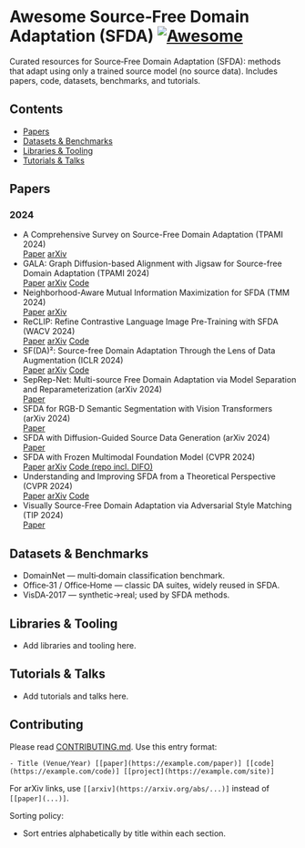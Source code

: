 # Awesome Source‑Free Domain Adaptation (SFDA) [![Awesome](https://awesome.re/badge.svg)](https://awesome.re)

Curated resources for Source‑Free Domain Adaptation (SFDA): methods that adapt using only a trained source model (no source data). Includes papers, code, datasets, benchmarks, and tutorials.
<!--lint disable awesome-github repo-url -->

## Contents
- [Papers](#papers)
- [Datasets & Benchmarks](#datasets--benchmarks)
- [Libraries & Tooling](#libraries--tooling)
- [Tutorials & Talks](#tutorials--talks)

## Papers
### 2024

- A Comprehensive Survey on Source-Free Domain Adaptation (TPAMI 2024)  
  [Paper](https://ieeexplore.ieee.org/document/10533539) [arXiv](https://arxiv.org/abs/2302.11803)
- GALA: Graph Diffusion-based Alignment with Jigsaw for Source-free Domain Adaptation (TPAMI 2024)  
  [Paper](https://ieeexplore.ieee.org/document/10405692) [arXiv](https://arxiv.org/abs/2307.08740) [Code](https://github.com/Jerry-Luo-98/GALA)
- Neighborhood-Aware Mutual Information Maximization for SFDA (TMM 2024)  
  [Paper](https://ieeexplore.ieee.org/document/10603809) [arXiv](https://arxiv.org/abs/2403.18239)
- ReCLIP: Refine Contrastive Language Image Pre-Training with SFDA (WACV 2024)  
  [Paper](https://openaccess.thecvf.com/content/WACV2024/html/Yao_ReCLIP_Refine_Contrastive_Language_Image_Pre-Training_with_Source-Free_Domain_Adaptation_WACV_2024_paper.html) [arXiv](https://arxiv.org/abs/2310.10893) [Code](https://github.com/parasol-team/reclip)
- SF(DA)²: Source-free Domain Adaptation Through the Lens of Data Augmentation (ICLR 2024)  
  [Paper](https://openreview.net/forum?id=4WJ1X0XyBI) [arXiv](https://arxiv.org/abs/2312.08566) [Code](https://github.com/shinyflight/SFDA2)
- SepRep-Net: Multi-source Free Domain Adaptation via Model Separation and Reparameterization (arXiv 2024)  
  [Paper](https://arxiv.org/abs/2402.08249)
- SFDA for RGB-D Semantic Segmentation with Vision Transformers (arXiv 2024)  
  [Paper](https://arxiv.org/abs/2406.19533)
- SFDA with Diffusion-Guided Source Data Generation (arXiv 2024)  
  [Paper](https://arxiv.org/abs/2401.12047)
- SFDA with Frozen Multimodal Foundation Model (CVPR 2024)  
  [Paper](https://openaccess.thecvf.com/content/CVPR2024/html/Tang_Source-Free_Domain_Adaptation_with_Frozen_Multimodal_Foundation_Model_CVPR_2024_paper.html) [arXiv](https://arxiv.org/abs/2403.11066) [Code (repo incl. DIFO)](https://github.com/tntek/source-free-domain-adaptation)
- Understanding and Improving SFDA from a Theoretical Perspective (CVPR 2024)  
  [Paper](https://openaccess.thecvf.com/content/CVPR2024/html/Kawasaki_Understanding_and_Improving_Source-free_Domain_Adaptation_from_a_Theoretical_Perspective_CVPR_2024_paper.html) [arXiv](https://arxiv.org/abs/2403.15957) [Code](https://github.com/nttcslab/improved_sfda)
- Visually Source-Free Domain Adaptation via Adversarial Style Matching (TIP 2024)  
  [Paper](https://ieeexplore.ieee.org/document/10424442)

## Datasets & Benchmarks
- DomainNet — multi‑domain classification benchmark.
- Office‑31 / Office‑Home — classic DA suites, widely reused in SFDA.
- VisDA‑2017 — synthetic→real; used by SFDA methods.

## Libraries & Tooling
- Add libraries and tooling here.

## Tutorials & Talks
- Add tutorials and talks here.

## Contributing
Please read [CONTRIBUTING.md](CONTRIBUTING.md). Use this entry format:

```
- Title (Venue/Year) [[paper](https://example.com/paper)] [[code](https://example.com/code)] [[project](https://example.com/site)]
```

For arXiv links, use `[[arxiv](https://arxiv.org/abs/...)]` instead of `[[paper](...)]`.

Sorting policy:
- Sort entries alphabetically by title within each section.
